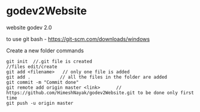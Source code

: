 # godev2Website
website godev 2.0


to use git bash - https://git-scm.com/downloads/windows

Create a new folder
commands

```
git init  //.git file is created
//files edit/create
git add <filename>   // only one file is added
git add .           // all the files in the folder are added
git commit -m "Commit done"
git remote add origin master <link>      // https://github.com/HimeshNayak/godev2Website.git to be done only first time
git push -u origin master
```

